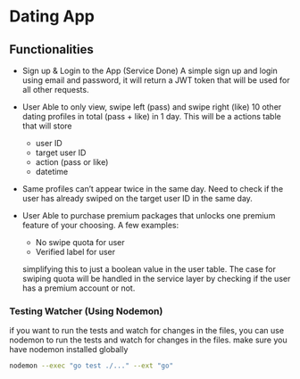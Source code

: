 # Dating App

## Functionalities

- Sign up & Login to the App (Service Done)
    A simple sign up and login using email and password, it will return a JWT token that will be used for all other requests.

- User Able to only view, swipe left (pass) and swipe right (like) 10 other dating profiles in total (pass + like) in 1 day.
    This will be a actions table that will store 
    - user ID
    - target user ID
    - action (pass or like)
    - datetime
- Same profiles can’t appear twice in the same day.
    Need to check if the user has already swiped on the target user ID in the same day. 


- User Able to purchase premium packages that unlocks one premium feature of your choosing. A few examples:
    - No swipe quota for user
    - Verified label for user

    simplifying this to just a boolean value in the user table.
    The case for swiping quota will be handled in the service layer by checking if the user has a premium account or not.



### Testing Watcher (Using Nodemon)

if you want to run the tests and watch for changes in the files, 
you can use nodemon to run the tests and watch for changes in the files.
make sure you have nodemon installed globally

```bash
nodemon --exec "go test ./..." --ext "go"
```


